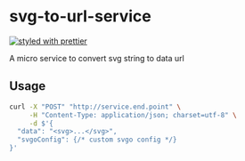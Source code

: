# svg-to-url-service

[![styled with prettier](https://img.shields.io/badge/styled_with-prettier-ff69b4.svg)](https://github.com/prettier/prettier) 

A micro service to convert svg string to data url

## Usage

```sh
curl -X "POST" "http://service.end.point" \
     -H "Content-Type: application/json; charset=utf-8" \
     -d $'{
  "data": "<svg>...</svg>",
  "svgoConfig": {/* custom svgo config */}
}'
```
